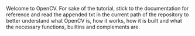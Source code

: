 Welcome to OpenCV. For sake of the tutorial, stick to the documentation for reference and read the appended txt in the current path of the repository to better understand what OpenCV is, how it works, how it is built and what the necessary functions, builtins and complements are. 